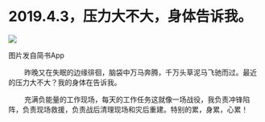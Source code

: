 
# 2019.4.3，压力大不大，身体告诉我。

![](http://upload-images.jianshu.io/upload_images/3910675-632ff018d0789ebc.jpg?imageMogr2/auto-orient/strip%7CimageView2/2/w/1080/q/50)  

图片发自简书App

  

        昨晚又在失眠的边缘徘徊，脑袋中万马奔腾，千万头草泥马飞驰而过。最近的压力大不大？我的身体在告诉我。  

        充满负能量的工作现场，每天的工作任务这就像一场战役，我负责冲锋陷阵，负责现场救援，负责战后清理现场和灾后重建。特别的累，身累，心累！